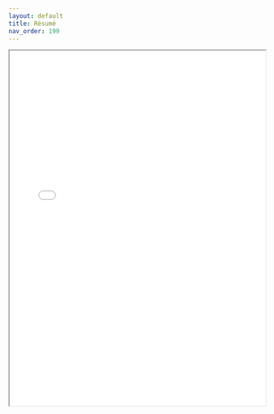 ```yaml
---
layout: default
title: Résumé
nav_order: 199
---
```

<iframe src="./CV_USA.pdf" width="100%" height=700>
</iframe>



